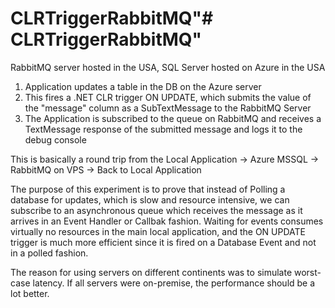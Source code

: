 # CLRTriggerRabbitMQ"# CLRTriggerRabbitMQ" 


RabbitMQ server hosted in the USA, SQL Server hosted on Azure in the USA

1) Application updates a table in the DB on the Azure server
2) This fires a .NET CLR trigger ON UPDATE, which submits the value of the "message" column as a SubTextMessage to the RabbitMQ Server
3) The Application is subscribed to the queue on RabbitMQ and receives a TextMessage response of the submitted message and logs it to the debug console

This is basically a round trip from the Local Application -> Azure MSSQL -> RabbitMQ on VPS -> Back to Local Application

The purpose of this experiment is to prove that instead of Polling a database for updates, which is slow and resource intensive, we can subscribe to an asynchronous queue which receives the message as it arrives in an Event Handler or Callbak fashion.  Waiting for events consumes virtually no resources in the main local application, and the ON UPDATE trigger is much more efficient since it is fired on a Database Event and not in a polled fashion.

The reason for using servers on different continents was to simulate worst-case latency.  If all servers were on-premise, the performance should be a lot better.
